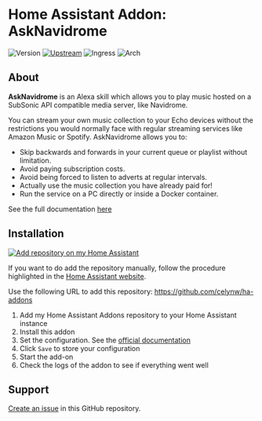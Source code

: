 # Home Assistant Addon: AskNavidrome

![Version](https://img.shields.io/badge/dynamic/json?label=Version&query=%24.version&url=https%3A%2F%2Fraw.githubusercontent.com%2Fcelynw%2Fha-addons%2Fmaster%2Fasknavidrome%2Fconfig.json)
[![Upstream](https://img.shields.io/github/v/release/rosskouk/asknavidrome?label=Upstream)](https://github.com/rosskouk/asknavidrome/releases/latest)
![Ingress](https://img.shields.io/badge/dynamic/json?label=Ingress&query=%24.ingress&url=https%3A%2F%2Fraw.githubusercontent.com%2Fcelynw%2Fha-addons%2Fmaster%2Fasknavidrome%2Fconfig.json)
![Arch](https://img.shields.io/badge/dynamic/json?color=success&label=Arch&query=%24.arch&url=https%3A%2F%2Fraw.githubusercontent.com%2Fcelynw%2Fha-addons%2Fmaster%2Fasknavidrome%2Fconfig.json)

<!-- [![Codacy Badge](https://app.codacy.com/project/badge/Grade/9c6cf10bdbba45ecb202d7f579b5be0e)](https://www.codacy.com/gh/alexbelgium/hassio-addons/dashboard?utm_source=github.com&utm_medium=referral&utm_content=alexbelgium/hassio-addons&utm_campaign=Badge_Grade) -->
<!-- [![GitHub Super-Linter](https://img.shields.io/github/actions/workflow/status/alexbelgium/hassio-addons/weekly-supelinter.yaml?label=Lint%20code%20base)](https://github.com/alexbelgium/hassio-addons/actions/workflows/weekly-supelinter.yaml) -->
<!-- [![Builder](https://img.shields.io/github/actions/workflow/status/alexbelgium/hassio-addons/onpush_builder.yaml?label=Builder)](https://github.com/alexbelgium/hassio-addons/actions/workflows/onpush_builder.yaml) -->

## About

**AskNavidrome** is an Alexa skill which allows you to play music hosted on a SubSonic API compatible media server, like Navidrome.

You can stream your own music collection to your Echo devices without the restrictions you would normally face with regular streaming services like Amazon Music or Spotify.
AskNavidrome allows you to:

- Skip backwards and forwards in your current queue or playlist without limitation.
- Avoid paying subscription costs.
- Avoid being forced to listen to adverts at regular intervals.
- Actually use the music collection you have already paid for!
- Run the service on a PC directly or inside a Docker container.

See the full documentation [here](https://rosskouk.github.io/asknavidrome)

## Installation

[![Add repository on my Home Assistant][repository-badge]][repository-url]

If you want to do add the repository manually, follow the procedure highlighted in the [Home Assistant website](https://home-assistant.io/hassio/installing_third_party_addons).

Use the following URL to add this repository: https://github.com/celynw/ha-addons

1. Add my Home Assistant Addons repository to your Home Assistant instance
1. Install this addon
1. Set the configuration.
   See the [official documentation](https://rosskouk.github.io/asknavidrome/)
1. Click `Save` to store your configuration
1. Start the add-on
1. Check the logs of the addon to see if everything went well

## Support

[Create an issue](https://github.com/celynw/ha-addons/issues) in this GitHub repository.

[repository-badge]: https://img.shields.io/badge/Add%20repository%20to%20my-Home%20Assistant-41BDF5?logo=home-assistant&style=for-the-badge
[repository-url]: https://my.home-assistant.io/redirect/supervisor_add_addon_repository/?repository_url=https%3A%2F%2Fgithub.com%2Fcelynw%2Fha-addons
